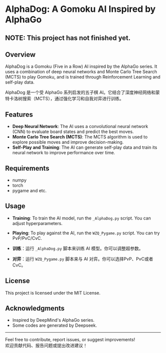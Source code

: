 # AlphaDog: A Gomoku AI Inspired by AlphaGo

## NOTE: This project has not finished yet.

## Overview

AlphaDog is a Gomoku (Five in a Row) AI inspired by the AlphaGo series. It uses a combination of deep neural networks and Monte Carlo Tree Search (MCTS) to play Gomoku, and is trained through Reinforcement Learning and self-play data.

AlphaDog 是一个受 AlphaGo 系列启发的五子棋 AI。它结合了深度神经网络和蒙特卡洛树搜索（MCTS），通过强化学习和自我对弈进行训练。

## Features

- **Deep Neural Network**: The AI uses a convolutional neural network (CNN) to evaluate board states and predict the best moves.
- **Monte Carlo Tree Search (MCTS)**: The MCTS algorithm is used to explore possible moves and improve decision-making.
- **Self-Play and Training**: The AI can generate self-play data and train its neural network to improve performance over time.

## Requirements

- numpy
- torch
- pygame
  and etc.

## Usage

- **Training**: To train the AI model, run the `_AlphaDog.py` script. You can adjust hyperparameters.
- **Playing**: To play against the AI, run the `WZQ_Pygame.py` script. You can try PvP/PvC/CvC.

- **训练**：运行 `_AlphaDog.py` 脚本来训练 AI 模型。你可以调整超参数。
- **对弈**：运行 `WZQ_Pygame.py` 脚本来与 AI 对弈。你可以选择PvP、PvC或者CvC。

## License

This project is licensed under the MIT License. 

## Acknowledgments

- Inspired by DeepMind's AlphaGo series.
- Some codes are generated by Deepseek.

---

Feel free to contribute, report issues, or suggest improvements!  
欢迎贡献代码、报告问题或提出改进建议！
